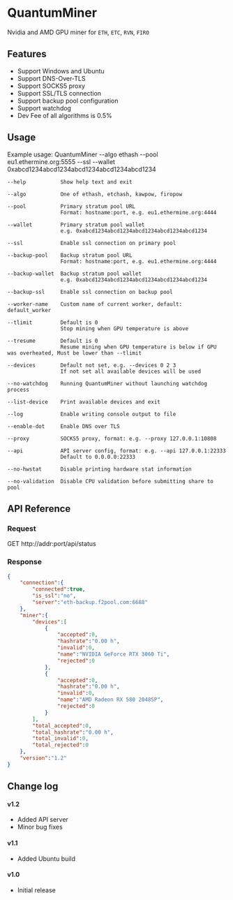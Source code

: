# QuantumMiner

Nvidia and AMD GPU miner for `ETH`, `ETC`, `RVN`, `FIRO`

## Features
* Support Windows and Ubuntu
* Support DNS-Over-TLS
* Support SOCKS5 proxy
* Support SSL/TLS connection
* Support backup pool configuration
* Support watchdog
* Dev Fee of all algorithms is 0.5%

## Usage

Example usage: QuantumMiner --algo ethash --pool eu1.ethermine.org:5555 --ssl --wallet 0xabcd1234abcd1234abcd1234abcd1234abcd1234

    --help           Show help text and exit

    --algo           One of ethash, etchash, kawpow, firopow

    --pool           Primary stratum pool URL
                     Format: hostname:port, e.g. eu1.ethermine.org:4444

    --wallet         Primary stratum pool wallet
                     e.g. 0xabcd1234abcd1234abcd1234abcd1234abcd1234

    --ssl            Enable ssl connection on primary pool

    --backup-pool    Backup stratum pool URL
                     Format: hostname:port, e.g. eu1.ethermine.org:4444

    --backup-wallet  Backup stratum pool wallet
                     e.g. 0xabcd1234abcd1234abcd1234abcd1234abcd1234

    --backup-ssl     Enable ssl connection on backup pool

    --worker-name    Custom name of current worker, default: default_worker

    --tlimit         Default is 0
                     Stop mining when GPU temperature is above

    --tresume        Default is 0
                     Resume mining when GPU temperature is below if GPU was overheated, Must be lower than --tlimit

    --devices        Default not set, e.g. --devices 0 2 3
                     If not set all available devices will be used

    --no-watchdog    Running QuantumMiner without launching watchdog process

    --list-device    Print available devices and exit

    --log            Enable writing console output to file

    --enable-dot     Enable DNS over TLS

    --proxy          SOCKS5 proxy, format: e.g. --proxy 127.0.0.1:10808

    --api            API server config, format: e.g. --api 127.0.0.1:22333
                     Default to 0.0.0.0:22333

    --no-hwstat      Disable printing hardware stat information

    --no-validation  Disable CPU validation before submitting share to pool
	
## API Reference

### Request

GET http://addr:port/api/status

### Response

``` json
{
    "connection":{
        "connected":true,
        "is_ssl":"no",
        "server":"eth-backup.f2pool.com:6688"
    },
    "miner":{
        "devices":[
            {
                "accepted":0,
                "hashrate":"0.00 h",
                "invalid":0,
                "name":"NVIDIA GeForce RTX 3060 Ti",
                "rejected":0
            },
            {
                "accepted":0,
                "hashrate":"0.00 h",
                "invalid":0,
                "name":"AMD Radeon RX 580 2048SP",
                "rejected":0
            }
        ],
        "total_accepted":0,
        "total_hashrate":"0.00 h",
        "total_invalid":0,
        "total_rejected":0
    },
    "version":"1.2"
}
```

## Change log

#### v1.2
- Added API server
- Minor bug fixes

#### v1.1
- Added Ubuntu build

#### v1.0
- Initial release

